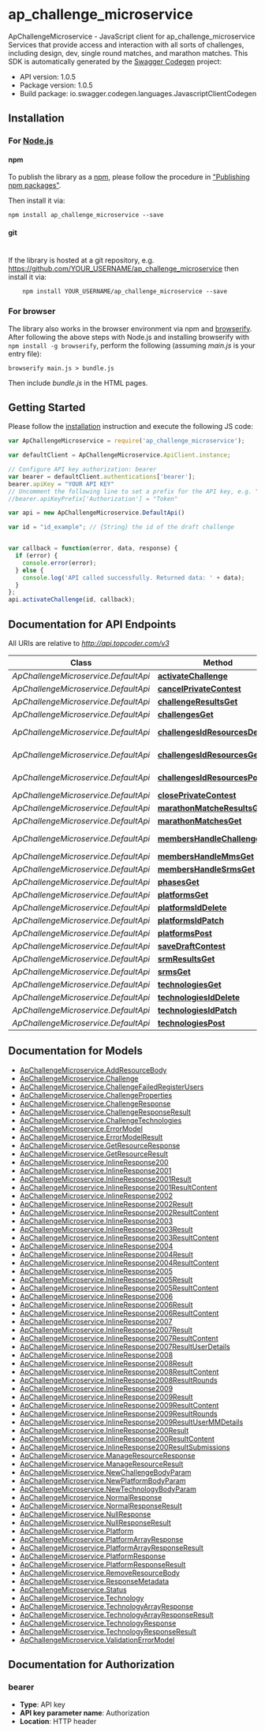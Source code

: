 # ap_challenge_microservice

ApChallengeMicroservice - JavaScript client for ap_challenge_microservice
Services that provide access and interaction with all sorts of challenges, including design, dev, single round matches, and marathon matches. 
This SDK is automatically generated by the [Swagger Codegen](https://github.com/swagger-api/swagger-codegen) project:

- API version: 1.0.5
- Package version: 1.0.5
- Build package: io.swagger.codegen.languages.JavascriptClientCodegen

## Installation

### For [Node.js](https://nodejs.org/)

#### npm

To publish the library as a [npm](https://www.npmjs.com/),
please follow the procedure in ["Publishing npm packages"](https://docs.npmjs.com/getting-started/publishing-npm-packages).

Then install it via:

```shell
npm install ap_challenge_microservice --save
```

#### git
#
If the library is hosted at a git repository, e.g.
https://github.com/YOUR_USERNAME/ap_challenge_microservice
then install it via:

```shell
    npm install YOUR_USERNAME/ap_challenge_microservice --save
```

### For browser

The library also works in the browser environment via npm and [browserify](http://browserify.org/). After following
the above steps with Node.js and installing browserify with `npm install -g browserify`,
perform the following (assuming *main.js* is your entry file):

```shell
browserify main.js > bundle.js
```

Then include *bundle.js* in the HTML pages.

## Getting Started

Please follow the [installation](#installation) instruction and execute the following JS code:

```javascript
var ApChallengeMicroservice = require('ap_challenge_microservice');

var defaultClient = ApChallengeMicroservice.ApiClient.instance;

// Configure API key authorization: bearer
var bearer = defaultClient.authentications['bearer'];
bearer.apiKey = "YOUR API KEY"
// Uncomment the following line to set a prefix for the API key, e.g. "Token" (defaults to null)
//bearer.apiKeyPrefix['Authorization'] = "Token"

var api = new ApChallengeMicroservice.DefaultApi()

var id = "id_example"; // {String} the id of the draft challenge


var callback = function(error, data, response) {
  if (error) {
    console.error(error);
  } else {
    console.log('API called successfully. Returned data: ' + data);
  }
};
api.activateChallenge(id, callback);

```

## Documentation for API Endpoints

All URIs are relative to *http://api.topcoder.com/v3*

Class | Method | HTTP request | Description
------------ | ------------- | ------------- | -------------
*ApChallengeMicroservice.DefaultApi* | [**activateChallenge**](docs/DefaultApi.md#activateChallenge) | **POST** /challenges/{id}/activate | 
*ApChallengeMicroservice.DefaultApi* | [**cancelPrivateContest**](docs/DefaultApi.md#cancelPrivateContest) | **POST** /challenges/{id}/cancel | 
*ApChallengeMicroservice.DefaultApi* | [**challengeResultsGet**](docs/DefaultApi.md#challengeResultsGet) | **GET** /challengeResults | 
*ApChallengeMicroservice.DefaultApi* | [**challengesGet**](docs/DefaultApi.md#challengesGet) | **GET** /challenges | 
*ApChallengeMicroservice.DefaultApi* | [**challengesIdResourcesDelete**](docs/DefaultApi.md#challengesIdResourcesDelete) | **DELETE** /challenges/{id}/resources | 
*ApChallengeMicroservice.DefaultApi* | [**challengesIdResourcesGet**](docs/DefaultApi.md#challengesIdResourcesGet) | **GET** /challenges/{id}/resources | 
*ApChallengeMicroservice.DefaultApi* | [**challengesIdResourcesPost**](docs/DefaultApi.md#challengesIdResourcesPost) | **POST** /challenges/{id}/resources | 
*ApChallengeMicroservice.DefaultApi* | [**closePrivateContest**](docs/DefaultApi.md#closePrivateContest) | **POST** /challenges/{id}/close | 
*ApChallengeMicroservice.DefaultApi* | [**marathonMatcheResultsGet**](docs/DefaultApi.md#marathonMatcheResultsGet) | **GET** /marathonMatcheResults | 
*ApChallengeMicroservice.DefaultApi* | [**marathonMatchesGet**](docs/DefaultApi.md#marathonMatchesGet) | **GET** /marathonMatches | 
*ApChallengeMicroservice.DefaultApi* | [**membersHandleChallengesGet**](docs/DefaultApi.md#membersHandleChallengesGet) | **GET** /members/{handle}/challenges | 
*ApChallengeMicroservice.DefaultApi* | [**membersHandleMmsGet**](docs/DefaultApi.md#membersHandleMmsGet) | **GET** /members/{handle}/mms | 
*ApChallengeMicroservice.DefaultApi* | [**membersHandleSrmsGet**](docs/DefaultApi.md#membersHandleSrmsGet) | **GET** /members/{handle}/srms | 
*ApChallengeMicroservice.DefaultApi* | [**phasesGet**](docs/DefaultApi.md#phasesGet) | **GET** /phases | 
*ApChallengeMicroservice.DefaultApi* | [**platformsGet**](docs/DefaultApi.md#platformsGet) | **GET** /platforms | 
*ApChallengeMicroservice.DefaultApi* | [**platformsIdDelete**](docs/DefaultApi.md#platformsIdDelete) | **DELETE** /platforms/{id} | 
*ApChallengeMicroservice.DefaultApi* | [**platformsIdPatch**](docs/DefaultApi.md#platformsIdPatch) | **PATCH** /platforms/{id} | 
*ApChallengeMicroservice.DefaultApi* | [**platformsPost**](docs/DefaultApi.md#platformsPost) | **POST** /platforms | 
*ApChallengeMicroservice.DefaultApi* | [**saveDraftContest**](docs/DefaultApi.md#saveDraftContest) | **POST** /challenges | 
*ApChallengeMicroservice.DefaultApi* | [**srmResultsGet**](docs/DefaultApi.md#srmResultsGet) | **GET** /srmResults | 
*ApChallengeMicroservice.DefaultApi* | [**srmsGet**](docs/DefaultApi.md#srmsGet) | **GET** /srms | 
*ApChallengeMicroservice.DefaultApi* | [**technologiesGet**](docs/DefaultApi.md#technologiesGet) | **GET** /technologies | 
*ApChallengeMicroservice.DefaultApi* | [**technologiesIdDelete**](docs/DefaultApi.md#technologiesIdDelete) | **DELETE** /technologies/{id} | 
*ApChallengeMicroservice.DefaultApi* | [**technologiesIdPatch**](docs/DefaultApi.md#technologiesIdPatch) | **PATCH** /technologies/{id} | 
*ApChallengeMicroservice.DefaultApi* | [**technologiesPost**](docs/DefaultApi.md#technologiesPost) | **POST** /technologies | 


## Documentation for Models

 - [ApChallengeMicroservice.AddResourceBody](docs/AddResourceBody.md)
 - [ApChallengeMicroservice.Challenge](docs/Challenge.md)
 - [ApChallengeMicroservice.ChallengeFailedRegisterUsers](docs/ChallengeFailedRegisterUsers.md)
 - [ApChallengeMicroservice.ChallengeProperties](docs/ChallengeProperties.md)
 - [ApChallengeMicroservice.ChallengeResponse](docs/ChallengeResponse.md)
 - [ApChallengeMicroservice.ChallengeResponseResult](docs/ChallengeResponseResult.md)
 - [ApChallengeMicroservice.ChallengeTechnologies](docs/ChallengeTechnologies.md)
 - [ApChallengeMicroservice.ErrorModel](docs/ErrorModel.md)
 - [ApChallengeMicroservice.ErrorModelResult](docs/ErrorModelResult.md)
 - [ApChallengeMicroservice.GetResourceResponse](docs/GetResourceResponse.md)
 - [ApChallengeMicroservice.GetResourceResult](docs/GetResourceResult.md)
 - [ApChallengeMicroservice.InlineResponse200](docs/InlineResponse200.md)
 - [ApChallengeMicroservice.InlineResponse2001](docs/InlineResponse2001.md)
 - [ApChallengeMicroservice.InlineResponse2001Result](docs/InlineResponse2001Result.md)
 - [ApChallengeMicroservice.InlineResponse2001ResultContent](docs/InlineResponse2001ResultContent.md)
 - [ApChallengeMicroservice.InlineResponse2002](docs/InlineResponse2002.md)
 - [ApChallengeMicroservice.InlineResponse2002Result](docs/InlineResponse2002Result.md)
 - [ApChallengeMicroservice.InlineResponse2002ResultContent](docs/InlineResponse2002ResultContent.md)
 - [ApChallengeMicroservice.InlineResponse2003](docs/InlineResponse2003.md)
 - [ApChallengeMicroservice.InlineResponse2003Result](docs/InlineResponse2003Result.md)
 - [ApChallengeMicroservice.InlineResponse2003ResultContent](docs/InlineResponse2003ResultContent.md)
 - [ApChallengeMicroservice.InlineResponse2004](docs/InlineResponse2004.md)
 - [ApChallengeMicroservice.InlineResponse2004Result](docs/InlineResponse2004Result.md)
 - [ApChallengeMicroservice.InlineResponse2004ResultContent](docs/InlineResponse2004ResultContent.md)
 - [ApChallengeMicroservice.InlineResponse2005](docs/InlineResponse2005.md)
 - [ApChallengeMicroservice.InlineResponse2005Result](docs/InlineResponse2005Result.md)
 - [ApChallengeMicroservice.InlineResponse2005ResultContent](docs/InlineResponse2005ResultContent.md)
 - [ApChallengeMicroservice.InlineResponse2006](docs/InlineResponse2006.md)
 - [ApChallengeMicroservice.InlineResponse2006Result](docs/InlineResponse2006Result.md)
 - [ApChallengeMicroservice.InlineResponse2006ResultContent](docs/InlineResponse2006ResultContent.md)
 - [ApChallengeMicroservice.InlineResponse2007](docs/InlineResponse2007.md)
 - [ApChallengeMicroservice.InlineResponse2007Result](docs/InlineResponse2007Result.md)
 - [ApChallengeMicroservice.InlineResponse2007ResultContent](docs/InlineResponse2007ResultContent.md)
 - [ApChallengeMicroservice.InlineResponse2007ResultUserDetails](docs/InlineResponse2007ResultUserDetails.md)
 - [ApChallengeMicroservice.InlineResponse2008](docs/InlineResponse2008.md)
 - [ApChallengeMicroservice.InlineResponse2008Result](docs/InlineResponse2008Result.md)
 - [ApChallengeMicroservice.InlineResponse2008ResultContent](docs/InlineResponse2008ResultContent.md)
 - [ApChallengeMicroservice.InlineResponse2008ResultRounds](docs/InlineResponse2008ResultRounds.md)
 - [ApChallengeMicroservice.InlineResponse2009](docs/InlineResponse2009.md)
 - [ApChallengeMicroservice.InlineResponse2009Result](docs/InlineResponse2009Result.md)
 - [ApChallengeMicroservice.InlineResponse2009ResultContent](docs/InlineResponse2009ResultContent.md)
 - [ApChallengeMicroservice.InlineResponse2009ResultRounds](docs/InlineResponse2009ResultRounds.md)
 - [ApChallengeMicroservice.InlineResponse2009ResultUserMMDetails](docs/InlineResponse2009ResultUserMMDetails.md)
 - [ApChallengeMicroservice.InlineResponse200Result](docs/InlineResponse200Result.md)
 - [ApChallengeMicroservice.InlineResponse200ResultContent](docs/InlineResponse200ResultContent.md)
 - [ApChallengeMicroservice.InlineResponse200ResultSubmissions](docs/InlineResponse200ResultSubmissions.md)
 - [ApChallengeMicroservice.ManageResourceResponse](docs/ManageResourceResponse.md)
 - [ApChallengeMicroservice.ManageResourceResult](docs/ManageResourceResult.md)
 - [ApChallengeMicroservice.NewChallengeBodyParam](docs/NewChallengeBodyParam.md)
 - [ApChallengeMicroservice.NewPlatformBodyParam](docs/NewPlatformBodyParam.md)
 - [ApChallengeMicroservice.NewTechnologyBodyParam](docs/NewTechnologyBodyParam.md)
 - [ApChallengeMicroservice.NormalResponse](docs/NormalResponse.md)
 - [ApChallengeMicroservice.NormalResponseResult](docs/NormalResponseResult.md)
 - [ApChallengeMicroservice.NullResponse](docs/NullResponse.md)
 - [ApChallengeMicroservice.NullResponseResult](docs/NullResponseResult.md)
 - [ApChallengeMicroservice.Platform](docs/Platform.md)
 - [ApChallengeMicroservice.PlatformArrayResponse](docs/PlatformArrayResponse.md)
 - [ApChallengeMicroservice.PlatformArrayResponseResult](docs/PlatformArrayResponseResult.md)
 - [ApChallengeMicroservice.PlatformResponse](docs/PlatformResponse.md)
 - [ApChallengeMicroservice.PlatformResponseResult](docs/PlatformResponseResult.md)
 - [ApChallengeMicroservice.RemoveResourceBody](docs/RemoveResourceBody.md)
 - [ApChallengeMicroservice.ResponseMetadata](docs/ResponseMetadata.md)
 - [ApChallengeMicroservice.Status](docs/Status.md)
 - [ApChallengeMicroservice.Technology](docs/Technology.md)
 - [ApChallengeMicroservice.TechnologyArrayResponse](docs/TechnologyArrayResponse.md)
 - [ApChallengeMicroservice.TechnologyArrayResponseResult](docs/TechnologyArrayResponseResult.md)
 - [ApChallengeMicroservice.TechnologyResponse](docs/TechnologyResponse.md)
 - [ApChallengeMicroservice.TechnologyResponseResult](docs/TechnologyResponseResult.md)
 - [ApChallengeMicroservice.ValidationErrorModel](docs/ValidationErrorModel.md)


## Documentation for Authorization


### bearer

- **Type**: API key
- **API key parameter name**: Authorization
- **Location**: HTTP header

